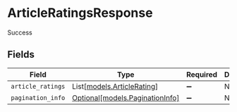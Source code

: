# ArticleRatingsResponse

Success


## Fields

| Field                                                          | Type                                                           | Required                                                       | Description                                                    |
| -------------------------------------------------------------- | -------------------------------------------------------------- | -------------------------------------------------------------- | -------------------------------------------------------------- |
| `article_ratings`                                              | List[[models.ArticleRating](../models/articlerating.md)]       | :heavy_minus_sign:                                             | N/A                                                            |
| `pagination_info`                                              | [Optional[models.PaginationInfo]](../models/paginationinfo.md) | :heavy_minus_sign:                                             | N/A                                                            |